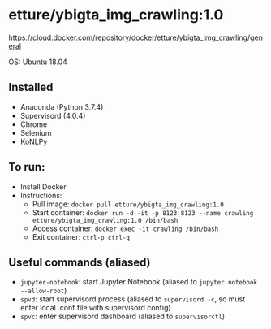 # etture/ybigta_img_crawling:1.0
https://cloud.docker.com/repository/docker/etture/ybigta_img_crawling/general

OS: Ubuntu 18.04
## Installed
- Anaconda (Python 3.7.4)
- Supervisord (4.0.4)
- Chrome
- Selenium
- KoNLPy

## To run: 
- Install Docker
- Instructions:
    - Pull image: `docker pull etture/ybigta_img_crawling:1.0`
    - Start container: `docker run -d -it -p 8123:8123 --name crawling etture/ybigta_img_crawling:1.0 /bin/bash`
    - Access container: `docker exec -it crawling /bin/bash`
    - Exit container: `ctrl-p ctrl-q`

## Useful commands (aliased)
- `jupyter-notebook`: start Jupyter Notebook (aliased to `jupyter notebook --allow-root`)
- `spvd`: start supervisord process (aliased to `supervisord -c`, so must enter local .conf file with supervisord config)
- `spvc`: enter supervisord dashboard (aliased to `supervisorctl`)
